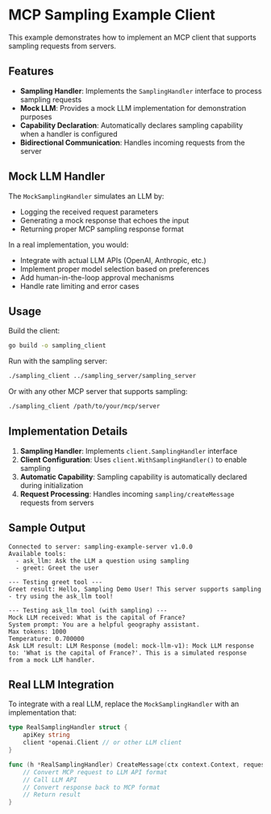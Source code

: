 # MCP Sampling Example Client

This example demonstrates how to implement an MCP client that supports sampling requests from servers.

## Features

- **Sampling Handler**: Implements the `SamplingHandler` interface to process sampling requests
- **Mock LLM**: Provides a mock LLM implementation for demonstration purposes
- **Capability Declaration**: Automatically declares sampling capability when a handler is configured
- **Bidirectional Communication**: Handles incoming requests from the server

## Mock LLM Handler

The `MockSamplingHandler` simulates an LLM by:
- Logging the received request parameters
- Generating a mock response that echoes the input
- Returning proper MCP sampling response format

In a real implementation, you would:
- Integrate with actual LLM APIs (OpenAI, Anthropic, etc.)
- Implement proper model selection based on preferences
- Add human-in-the-loop approval mechanisms
- Handle rate limiting and error cases

## Usage

Build the client:

```bash
go build -o sampling_client
```

Run with the sampling server:

```bash
./sampling_client ../sampling_server/sampling_server
```

Or with any other MCP server that supports sampling:

```bash
./sampling_client /path/to/your/mcp/server
```

## Implementation Details

1. **Sampling Handler**: Implements `client.SamplingHandler` interface
2. **Client Configuration**: Uses `client.WithSamplingHandler()` to enable sampling
3. **Automatic Capability**: Sampling capability is automatically declared during initialization
4. **Request Processing**: Handles incoming `sampling/createMessage` requests from servers

## Sample Output

```
Connected to server: sampling-example-server v1.0.0
Available tools:
  - ask_llm: Ask the LLM a question using sampling
  - greet: Greet the user

--- Testing greet tool ---
Greet result: Hello, Sampling Demo User! This server supports sampling - try using the ask_llm tool!

--- Testing ask_llm tool (with sampling) ---
Mock LLM received: What is the capital of France?
System prompt: You are a helpful geography assistant.
Max tokens: 1000
Temperature: 0.700000
Ask LLM result: LLM Response (model: mock-llm-v1): Mock LLM response to: 'What is the capital of France?'. This is a simulated response from a mock LLM handler.
```

## Real LLM Integration

To integrate with a real LLM, replace the `MockSamplingHandler` with an implementation that:

```go
type RealSamplingHandler struct {
    apiKey string
    client *openai.Client // or other LLM client
}

func (h *RealSamplingHandler) CreateMessage(ctx context.Context, request mcp.CreateMessageRequest) (*mcp.CreateMessageResult, error) {
    // Convert MCP request to LLM API format
    // Call LLM API
    // Convert response back to MCP format
    // Return result
}
```